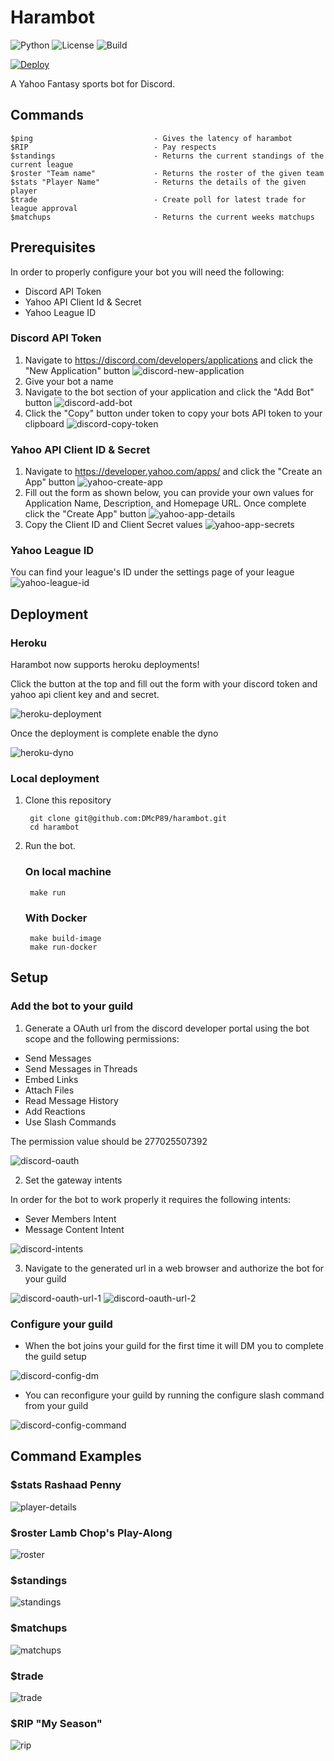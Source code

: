 # Harambot
![Python](https://img.shields.io/badge/python-3.8%20%7C%203.9%20%7C%203.10-blue) ![License](https://img.shields.io/badge/License-MIT-green) ![Build](https://img.shields.io/github/workflow/status/DMcP89/harambot/Pytest)

[![Deploy](https://www.herokucdn.com/deploy/button.svg)](https://heroku.com/deploy?template=https://github.com/DMcP89/harambot/tree/release/0.2.1-Beta)


A Yahoo Fantasy sports bot for Discord.

## Commands
    $ping                           - Gives the latency of harambot
    $RIP                            - Pay respects
    $standings                      - Returns the current standings of the current league
    $roster "Team name"             - Returns the roster of the given team
    $stats "Player Name"            - Returns the details of the given player
    $trade                          - Create poll for latest trade for league approval
    $matchups                       - Returns the current weeks matchups

## Prerequisites

In order to properly configure your bot you will need the following:

* Discord API Token
* Yahoo API Client Id & Secret
* Yahoo League ID

### Discord API Token

1. Navigate to https://discord.com/developers/applications and click the "New Application" button
   ![discord-new-application](/assests/discord-new-application.png)
2. Give your bot a name
3. Navigate to the bot section of your application and click the "Add Bot" button
   ![discord-add-bot](/assests/discord-add-bot.png)
4. Click the "Copy" button under token to copy your bots API token to your clipboard
   ![discord-copy-token](/assests/discord-copy-token.png)


### Yahoo API Client ID & Secret

1. Navigate to https://developer.yahoo.com/apps/ and click the "Create an App" button
   ![yahoo-create-app](/assests/yahoo-create-app.png)
2. Fill out the form as shown below, you can provide your own values for Application Name,  Description, and Homepage URL. Once complete click the "Create App" button
   ![yahoo-app-details](/assests/yahoo-app-details.png)
3. Copy the Client ID and Client Secret values
   ![yahoo-app-secrets](/assests/yahoo-app-secrets.png) 

### Yahoo League ID

You can find your league's ID under the settings page of your league
![yahoo-league-id](/assests/yahoo-league-id.png)

## Deployment

### Heroku

Harambot now supports heroku deployments!

Click the button at the top and fill out the form with your discord token and yahoo api client key and and secret. 

![heroku-deployment](/assests/heroku-deployment.png)

Once the deployment is complete enable the dyno

![heroku-dyno](/assests/heroku-dyno.png)

### Local deployment
1. Clone this repository 

        git clone git@github.com:DMcP89/harambot.git
        cd harambot

2. Run the bot. 

    ### On local machine
        make run
    ### With Docker
        make build-image
        make run-docker

## Setup

### Add the bot to your guild
1. Generate a OAuth url from the discord developer portal using the bot scope and the following permissions:

* Send Messages
* Send Messages in Threads
* Embed Links
* Attach Files
* Read Message History
* Add Reactions
* Use Slash Commands

The permission value should be 277025507392

![discord-oauth](/assests/discord-oauth-generator.png)

2. Set the gateway intents

In order for the bot to work properly it requires the following intents:

* Sever Members Intent
* Message Content Intent

![discord-intents](/assests/discord-intents.png)

3. Navigate to the generated url in a web browser and authorize the bot for your guild

![discord-oauth-url-1](/assests/discord-oauth-url-authorize-1.png)
![discord-oauth-url-2](/assests/discord-oauth-url-authorize-2.png)

### Configure your guild

* When the bot joins your guild for the first time it will DM you to complete the guild setup

![discord-config-dm](/assests/discord-config-dm.png)

* You can reconfigure your guild by running the configure slash command from your guild

![discord-config-command](/assests/discord-config-command.png)

## Command Examples

### $stats Rashaad Penny

![player-details](/assests/player_details.PNG)


### $roster Lamb Chop's Play-Along

![roster](/assests/roster.PNG)


### $standings

![standings](/assests/standings.PNG)


### $matchups

![matchups](/assests/matchups.PNG)


### $trade

![trade](/assests/trade.PNG)


### $RIP "My Season"

![rip](/assests/rip.PNG)